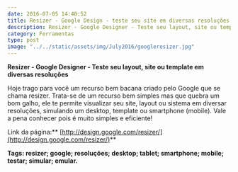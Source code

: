 ```yaml
---
date: 2016-07-05 14:40:52
title: Resizer - Google Design - teste seu site em diversas resoluções de uma só vez
description: Resizer - Google Designer - Teste seu layout, site ou template em diversas resoluções
category: Ferramentas
type: post
image: "../../static/assets/img/July2016/googleresizer.jpg"
---
```


**Resizer - Google Designer - Teste seu layout, site ou template em diversas resoluções**

Hoje trago para você um recurso bem bacana criado pelo Google que se chama resizer. Trata-se de um recurso bem simples mas que quebra um bom galho, ele te permite visualizar seu site, layout ou sistema em diversar resoluções, simulando um desktop, template ou smartphone (mobile). Vale a pena conhecer pois é muito simples e eficiente!

Link da página:** [http://design.google.com/resizer/](http://design.google.com/resizer/)**

**Tags: resizer; google; resoluções; desktop; tablet; smartphone; mobile; testar; simular; emular.**
